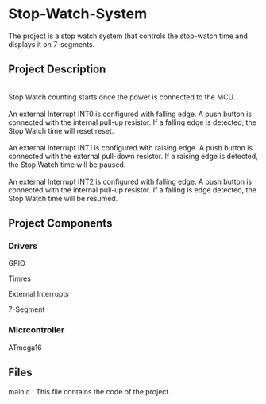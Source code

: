 <h1>Stop-Watch-System</h1>
  <p>The project is a stop watch system that controls the stop-watch time and displays it on 7-segments.</p>
  <h2>Project Description</h2>
    <p><br>Stop Watch counting starts once the power is connected to the MCU.</br>
    <br>An external Interrupt INT0 is configured with falling edge. A push button is connected with the internal pull-up resistor. If a falling edge is detected, the             Stop Watch time will reset reset.
    </br>
    <br>An external Interrupt INT1 is configured with raising edge. A push button is connected with the external pull-down resistor. If a raising edge is detected, the           Stop Watch time will be paused.
    </br>
    <br>An external Interrupt INT2 is configured with falling edge. A push button is connected with the internal pull-up resistor. If a falling is edge detected, the             Stop Watch time will be resumed.
    </br>
    </p>
  <h2>Project Components</h2>
    <h3>Drivers</h3>
      <p>GPIO</p>
      <p>Timres</p>
      <p>External Interrupts</p>
      <p>7-Segment</p>
    <h3>Micrcontroller</h3>
      <p>ATmega16</p>
  <h2>Files</h2>
    <p>main.c : This file contains the code of the project.</p>
